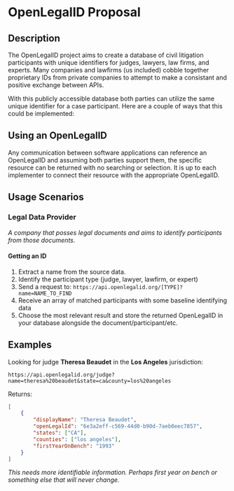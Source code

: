 # OpenLegalID Proposal

## Description

The OpenLegalID project aims to create a database of civil litigation participants with unique identifiers for judges, lawyers, law firms, and experts. Many companies and lawfirms (us included) cobble together proprietary IDs from private companies to attempt to make a consistant and positive exchange between APIs.

With this publicly accessible database both parties can utilize the same unique identifier for a case participant. Here are a couple of ways that this could be implemented:

## Using an OpenLegalID

Any communication between software applications can reference an OpenLegalID and assuming both parties support them, the specific resource can be returned with no searching or selection. It is up to each implementer to connect their resource with the appropriate OpenLegalID.

## Usage Scenarios

### Legal Data Provider

_A company that posses legal documents and aims to identify participants from those documents._

#### **Getting an ID**

1. Extract a name from the source data.
1. Identify the participant type (judge, lawyer, lawfirm, or expert)
1. Send a request to: `https://api.openlegalid.org/[TYPE]?name=NAME_TO_FIND`
1. Receive an array of matched participants with some baseline identifying data
1. Choose the most relevant result and store the returned OpenLegalID in your database alongside the document/participant/etc.

## Examples

Looking for judge **Theresa Beaudet** in the **Los Angeles** jurisdiction:

`https://api.openlegalid.org/judge?name=theresa%20beaudet&state=ca&county=los%20angeles`

Returns:

```json
[
    {
        "displayName": "Theresa Beaudet",
        "openLegalId": "6e3a2eff-c569-44d0-b90d-7aeb0eec7857",
        "states": ["CA"],
        "counties": ["los angeles"],
        "firstYearOnBench": "1993"
    }
]
```

_This needs more identifiable information. Perhaps first year on bench or something else that will never change._
